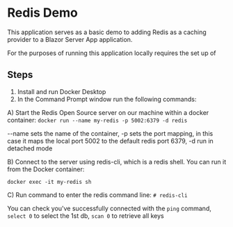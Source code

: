 ﻿# Redis Demo 
This  application serves as a basic demo to adding Redis as a caching provider to a Blazor Server App application. 

For the purposes of running this application locally requires the set up of 

## Steps 

1. Install and run Docker Desktop 
2. In the Command Prompt window run the following commands: 

A) Start the Redis Open Source server on our machine within a docker container: 
```docker run --name my-redis -p 5002:6379 -d redis```

--name sets the name of the container, 
-p sets the port mapping, in this case it maps the local port 5002 to the default redis port 6379, 
-d run in detached mode 



B) Connect to the server using redis-cli, which is a redis shell. You can run it from the Docker container: 

```docker exec -it my-redis sh```


C) Run command to enter the redis command line: 
```# redis-cli```

You can check you've successfully connected with the ```ping``` command, ```select 0``` to select the 1st db, ```scan 0``` to retrieve all keys 
